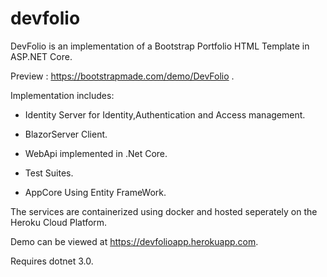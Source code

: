 # devfolio
DevFolio is an implementation of a Bootstrap Portfolio HTML Template in ASP.NET Core.

Preview : https://bootstrapmade.com/demo/DevFolio .

Implementation includes:

- Identity Server for Identity,Authentication and Access management.

- BlazorServer Client.

- WebApi  implemented in .Net Core.

- Test Suites.

- AppCore Using Entity FrameWork.

The services are containerized using docker and hosted seperately on the Heroku Cloud Platform.

Demo can be viewed at https://devfolioapp.herokuapp.com.

Requires dotnet 3.0.
